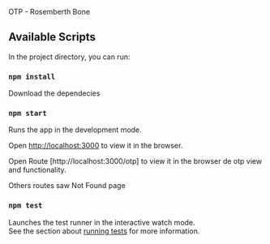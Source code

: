 OTP - Rosemberth Bone

## Available Scripts

In the project directory, you can run:

### `npm install`
Download the dependecies

### `npm start`

Runs the app in the development mode.<br />

Open [http://localhost:3000](http://localhost:3000) to view it in the browser.

Open Route [http://localhost:3000/otp] to view it in the browser de otp view and functionality.

Others routes saw Not Found page

### `npm test`

Launches the test runner in the interactive watch mode.<br />
See the section about [running tests](https://facebook.github.io/create-react-app/docs/running-tests) for more information.





